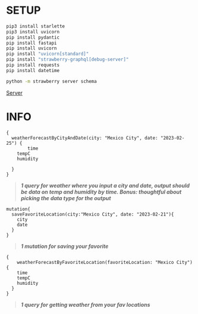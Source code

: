 # SETUP
```bash 
pip3 install starlette
pip3 install uvicorn
pip install pydantic
pip install fastapi
pip install uvicorn
pip install "uvicorn[standard]"
pip install "strawberry-graphql[debug-server]"
pip install requests
pip install datetime
```

```bash
python -m strawberry server schema
```
[Server](http://localhost:8000/graphql)

# INFO
```
{
  weatherForecastByCityAndDate(city: "Mexico City", date: "2023-02-25") {
		time
    tempC
    humidity

  }
}
```
>***1 query for weather where you input a city and date, output should be data on temp and humidity by time. Bonus: thoughtful about picking the data type for the output***

```
mutation{
  saveFavoriteLocation(city:"Mexico City", date: "2023-02-21"){
    city
    date
  }
}
```
>***1 mutation for saving your favorite***



```
{
	weatherForecastByFavoriteLocation(favoriteLocation: "Mexico City"){
    time
    tempC
    humidity
  }
}
```
>***1 query for getting weather from your fav locations***
